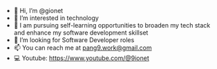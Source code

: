 - 👋 Hi, I’m @gionet
- 👀 I’m interested in technology
- 🌱 I am pursuing self-learning opportunities to broaden my tech stack and enhance my software development skillset
- 💞️ I’m looking for Software Developer roles
- 📫 You can reach me at pang9.work@gmail.com
- :computer: Youtube: https://www.youtube.com/@9ionet
<!---
gionet/gionet is a ✨ special ✨ repository because its `README.md` (this file) appears on your GitHub profile.
You can click the Preview link to take a look at your changes.
--->

